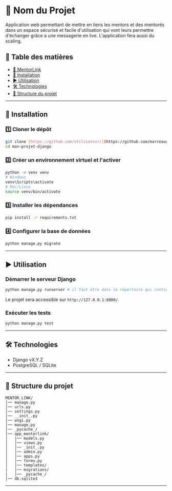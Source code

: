 # 📌 Nom du Projet

Application web permettant de mettre en liens les mentors et des mentorés dans un espace sécurisé et facile d'utilisation qui vont leurs permettre d'échanger grâce a une
messagerie en live. L'application fera aussi du scaling.

## 📖 Table des matières

- [📌 MentorLink](#-MentorLink)
- [🚀 Installation](#-installation)
- [▶️ Utilisation](#️-utilisation)
- [🛠 Technologies](#-technologies)
- [📂 Structure du projet](#-structure-du-projet)

---

## 🚀 Installation

### 1️⃣ Cloner le dépôt
```bash
git clone [https://github.com/utilisateur/](https://github.com/marceaugb/Projet-10-Mentorlink)
cd mon-projet-django
```

### 2️⃣ Créer un environnement virtuel et l'activer
```bash
python -m venv venv
# Windows
venv\Scripts\activate
# Mac/Linux
source venv/bin/activate
```

### 3️⃣ Installer les dépendances
```bash
pip install -r requirements.txt
```

### 4️⃣ Configurer la base de données
```bash
python manage.py migrate
```
---

## ▶️ Utilisation

### Démarrer le serveur Django
```bash
python manage.py runserver # il faut être dans le répertoire qui contient le fichier manage.py
```
Le projet sera accessible sur `http://127.0.0.1:8000/`.

### Exécuter les tests
```bash
python manage.py test
```

---

## 🛠 Technologies

- Django vX.Y.Z
- PostgreSQL / SQLite

---

## 📂 Structure du projet

```
MENTOR_LINK/
│── manage.py
│── urls.py
│── settings.py
│── __init_.py
│── wsgi.py
│── manage.py
│── _pycache_/
│── app_mentorlink/
│   │── models.py
│   │── views.py
│   │── _init_.py
│   │── admin.py
│   │── apps.py
│   │── forms.py
│   │── templates/
|   │── migrations/
|   │── _pycache_/
│── db.sqlite3
```

---
